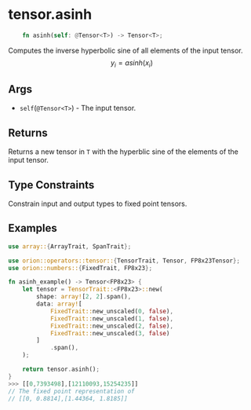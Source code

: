 # tensor.asinh

```rust 
    fn asinh(self: @Tensor<T>) -> Tensor<T>;
```

Computes the inverse hyperbolic sine of all elements of the input tensor.
$$
y_i=asinh({x_i})
$$

## Args

* `self`(`@Tensor<T>`) - The input tensor.

## Returns

Returns a new tensor in `T` with the hyperblic sine of the elements of the input tensor.

## Type Constraints

Constrain input and output types to fixed point tensors.

## Examples

```rust
use array::{ArrayTrait, SpanTrait};

use orion::operators::tensor::{TensorTrait, Tensor, FP8x23Tensor};
use orion::numbers::{FixedTrait, FP8x23};

fn asinh_example() -> Tensor<FP8x23> {
    let tensor = TensorTrait::<FP8x23>::new(
        shape: array![2, 2].span(),
        data: array![
            FixedTrait::new_unscaled(0, false),
            FixedTrait::new_unscaled(1, false),
            FixedTrait::new_unscaled(2, false),
            FixedTrait::new_unscaled(3, false)
        ]
            .span(),
    );

    return tensor.asinh();
}
>>> [[0,7393498],[12110093,15254235]]
// The fixed point representation of
// [[0, 0.8814],[1.44364, 1.8185]]
```
